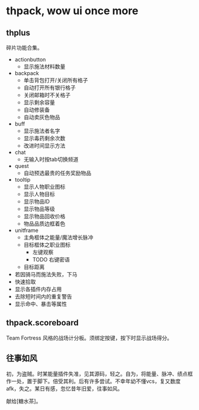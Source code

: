 # thpack, wow ui once more

## thplus

碎片功能合集。

- actionbutton
    - 显示施法材料数量
- backpack
    - 单击背包打开/关闭所有格子
    - 自动打开所有银行格子
    - 关闭邮箱时不关格子
    - 显示剩余容量
    - 自动修装备
    - 自动卖灰色物品
- buff
    - 显示施法者名字
    - 显示毒药剩余次数
    - 改进时间显示方法
- chat
    - 无输入时按tab切换频道
- quest
    - 自动预选最贵的任务奖励物品
- tooltip
    - 显示人物职业图标
    - 显示人物目标
    - 显示物品ID
    - 显示物品等级
    - 显示物品回收价格
    - 物品品质边框着色
- unitframe
    - 主角框体之能量/魔法增长脉冲
    - 目标框体之职业图标
        - 左键观察
        - TODO 右键密语
    - 目标距离
- 若因骑马而施法失败，下马
- 快速拾取
- 显示各插件内存占用
- 去除短时间内的重复警告
- 显示命中、暴击等属性

## thpack.scoreboard

Team Fortress 风格的战场计分板。须绑定按键，按下时显示战场得分。

## 往事如风

初，为盗贼。时某能量插件失准，见其源码，轻之。自为，将能量、脉冲、绩点框作一处，置于脚下。倍受其利。后有许多尝试。不幸年幼不懂vcs，复又数度afk，失之。某日有感，忽忆昔年旧爱，往事如风。

献给[糖水茶]。
